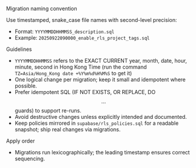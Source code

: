 Migration naming convention

Use timestamped, snake_case file names with second-level precision:

- Format: `YYYYMMDDHHMMSS_description.sql`
- Example: `20250922090000_enable_rls_project_tags.sql`

Guidelines
- `YYYYMMDDHHMMSS` refers to the EXACT CURRENT year, month, date, hour, minute, second in Hong Kong Time (run the command `TZ=Asia/Hong_Kong date +%Y%m%d%H%M%S` to get it)
- One logical change per migration; keep it small and idempotent where possible.
- Prefer idempotent SQL (IF NOT EXISTS, OR REPLACE, DO $$ ... $$ guards) to support re-runs.
- Avoid destructive changes unless explicitly intended and documented.
- Keep policies mirrored in `supabase/rls_policies.sql` for a readable snapshot; ship real changes via migrations.

Apply order
- Migrations run lexicographically; the leading timestamp ensures correct sequencing.

